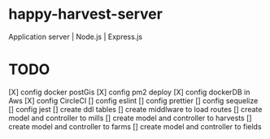 # happy-harvest-server

Application server | Node.js | Express.js

# TODO

[X] config docker postGis
[X] config pm2 deploy
[X] config dockerDB in Aws
[X] config CircleCI
[] config eslint
[] config prettier
[] config sequelize
[] config jest
[] create ddl tables
[] create middlware to load routes
[] create model and controller to mills
[] create model and controller to harvests
[] create model and controller to farms
[] create model and controller to fields
